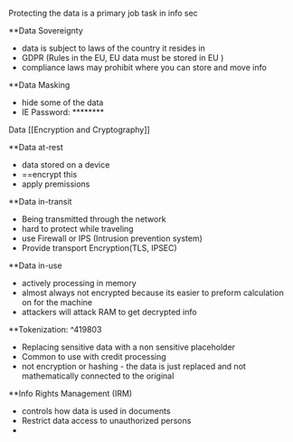 Protecting the data is a primary job task in info sec


**Data Sovereignty 
- data is subject to laws of the country it resides in 
- GDPR (Rules in the EU, EU data must be stored in EU )
- compliance laws may prohibit where you can store and move info

**Data Masking 
- hide some of the data
- IE Password:  \*\*\*\*\*\*\*\*


Data [[Encryption and Cryptography]]

**Data at-rest
- data stored on a device
- ==encrypt this
- apply premissions

**Data in-transit
- Being transmitted through the network
- hard to protect while traveling 
- use Firewall or IPS (Intrusion prevention system)
- Provide transport Encryption(TLS, IPSEC)


**Data in-use 
- actively processing in memory 
- almost always not encrypted because its easier to preform calculation on for the machine 
- attackers will attack RAM to get decrypted info

**Tokenization: ^419803
- Replacing sensitive data with a non sensitive placeholder
- Common to use with credit processing 
- not encryption or hashing - the data is just replaced and not mathematically connected to the original

**Info Rights Management (IRM)
- controls how data is used in documents 
- Restrict data access to unauthorized persons 
- 